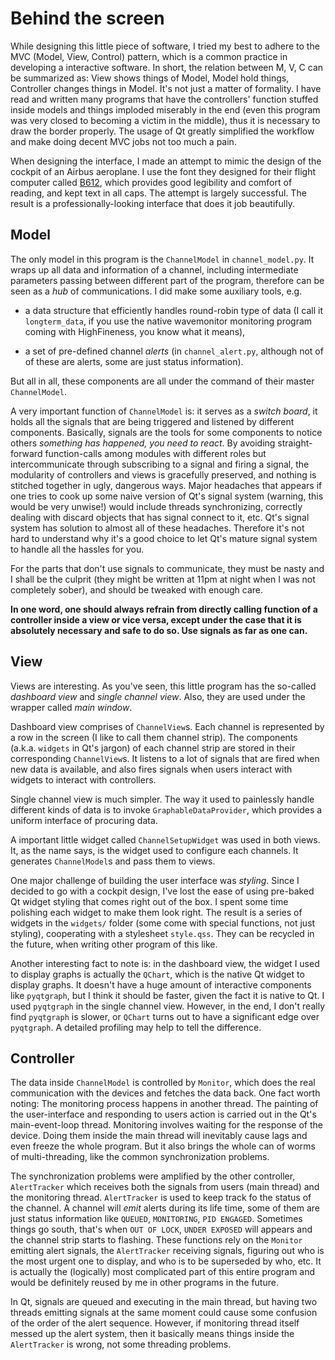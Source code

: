 # Behind the screen

While designing this little piece of software, I tried my best to adhere to
the MVC (Model, View, Control) pattern, which is a common practice in developing
a interactive software. In short, the relation between M, V, C can be 
summarized as: View shows things of Model, Model hold things, Controller 
changes things in Model. It's not just a matter of formality. I have read and 
written many programs that have the controllers' function stuffed inside
models and things imploded miserably in the end (even this program was very
closed to becoming a victim in the middle), thus it is necessary to draw
the border properly. The usage of Qt greatly simplified the workflow and make 
doing decent MVC jobs not too much a pain.

When designing the interface, I made an attempt to mimic the design of the 
cockpit of an Airbus aeroplane. I use the font they designed for their flight
computer called [B612](https://b612-font.com/), which provides good legibility
and comfort of reading, and kept text in all caps. The attempt is largely
successful. The result is a professionally-looking interface that does it job
beautifully.

## Model

The only model in this program is the `ChannelModel` in `channel_model.py`. 
It wraps up all data and information of a channel, including intermediate 
parameters passing between different part of the program, therefore can be seen
as a _hub_ of communications. I did make some auxiliary tools, e.g.

 - a data structure that efficiently handles round-robin type of data (I call 
 it `longterm_data`, if you use the native wavemonitor monitoring program coming
 with HighFineness, you know what it means),

 - a set of pre-defined channel _alerts_ (in `channel_alert.py`, although not of
of these are alerts, some are just status information).

 But all in all, these components are all under the command of their master
 `ChannelModel`.
 
 A very important function of `ChannelModel` is: it serves as a _switch board_,
 it holds all the signals that are being triggered and listened by different 
 components. Basically, signals are the tools for some components to notice
 others _something has happened, you need to react_. 
 By avoiding straight-forward function-calls among modules with different
 roles but intercommunicate through subscribing to a signal and firing a signal,
 the modularity of controllers and views is gracefully preserved, and nothing is
 stitched together in ugly, dangerous ways.
 Major headaches that appears if one tries to cook up some naive version of
 Qt's signal system (warning, this would be very unwise!) would include 
 threads synchronizing, correctly dealing with discard objects that has signal 
 connect to it, etc. Qt's signal system has solution to almost all of these 
 headaches. Therefore it's not hard to understand why it's a good choice to let 
 Qt's mature signal system to handle all the hassles for you.
 
 For the parts that don't use signals to communicate, they must be nasty and I 
 shall be the culprit (they might be written at 11pm at night when I was not 
 completely sober), and should be tweaked with enough care. 
 
 **In one word, one should always refrain from directly
 calling function of a controller inside a view or vice versa, except under the
 case that it is absolutely necessary and safe to do so. Use signals as far as
 one can.**
 
 
 ## View
 
 Views are interesting. As you've seen, this little program has the so-called 
 _dashboard view_ and _single channel view_. Also, they are used under the
 wrapper called _main window_.
 
 Dashboard view comprises of `ChannelView`s. Each channel is represented by a
 row in the screen (I like to call them channel strip). The components (a.k.a.
 `widgets` in Qt's jargon) of each channel strip are stored in their 
 corresponding `ChannelView`s.
 It listens to a lot of signals that are fired when new data is available, and
 also fires signals when users interact with widgets to interact with
 controllers.
 
 Single channel view is much simpler. The way it used to painlessly handle
 different kinds of data is to invoke `GraphableDataProvider`, which provides
 a uniform interface of procuring data.
 
 A important little widget called `ChannelSetupWidget` was used in both views.
 It, as the name says, is the widget used to configure each channels. It
 generates `ChannelModel`s and pass them to views.
 
 One major challenge of building the user interface was _styling_. Since I
 decided to go with a cockpit design, I've lost the ease of using pre-baked Qt
 widget styling that comes right out of the box. I spent some time polishing
 each widget to make them look right. The result is a series of widgets in the
 `widgets/` folder (some come with special functions, not just styling), 
 cooperating with a stylesheet `style.qss`. They can be recycled in the future,
 when writing other program of this like.
 
 Another interesting fact to note is: in the dashboard view, the widget I used
 to display graphs is actually the `QChart`, which is the native Qt widget to
 display graphs. It doesn't have a huge amount of interactive components like
 `pyqtgraph`, but I think it should be faster, given the fact it is native to
 Qt. I used `pyqtgraph` in the single channel view. However, in the end, I don't
 really find `pyqtgraph` is slower, or `QChart` turns out to have a
 significant edge over `pyqtgraph`. A detailed profiling may help to tell the
 difference.
 
 
 ## Controller
 
 The data inside `ChannelModel` is controlled by `Monitor`, which does the real
 communication with the devices and fetches the data back. One fact worth noting:
 The monitoring process happens in another thread. The painting of the 
 user-interface and responding to users action is carried out in the Qt's 
 main-event-loop thread. Monitoring involves waiting for the response of the 
 device. Doing them inside the main thread will inevitably cause lags and even 
 freeze the whole program. But it also brings the whole can of worms of 
 multi-threading, like the common synchronization problems.
 
 The synchronization problems were amplified by the other controller, 
 `AlertTracker` which receives both the signals from users (main thread) and
 the monitoring thread. `AlertTracker` is used to keep track fo the status of
 the channel. A channel will _emit_ alerts during its life time, some of them
 are just status information like `QUEUED`, `MONITORING`, `PID ENGAGED`. 
 Sometimes things go south, that's when `OUT OF LOCK`, `UNDER EXPOSED` will
 appears and the channel strip starts to flashing. These functions rely on
 the `Monitor` emitting alert signals, the `AlertTracker` receiving signals,
 figuring out who is the most urgent one to display, and who is to be superseded
 by who, etc. It is actually the (logically) most complicated part of this 
 entire program and would be definitely reused by me in other programs in the 
 future.
 
 In Qt, signals are queued and executing in the main thread, but having two 
 threads emitting signals at the same moment could cause some confusion of the 
 order of the alert sequence. However, if monitoring thread itself messed up 
 the alert system, then it basically means things inside the `AlertTracker`
  is wrong, not some threading problems.